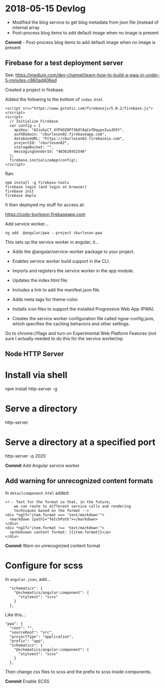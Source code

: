 # 2018-05-15 Devlog

- Modified the blog service to get blog metadata from json file (instead of internal array
- Post-process blog items to add default image when no image is present

**Commit** - Post-process blog items to add default image when no image is present

## Firebase for a test deployment server

See: https://medium.com/dev-channel/learn-how-to-build-a-pwa-in-under-5-minutes-c860ad406ed

Created a project in firebase.

Added the following to the bottom of `index.html`

```
<script src="https://www.gstatic.com/firebasejs/5.0.2/firebase.js"></script>
<script>
  // Initialize Firebase
  var config = {
    apiKey: "AIzaSyC7_4YPkDZ6Pf3bOl8qCofDqypxIuaJD5Y",
    authDomain: "cburleson02.firebaseapp.com",
    databaseURL: "https://cburleson02.firebaseio.com",
    projectId: "cburleson02",
    storageBucket: "",
    messagingSenderId: "403628452540"
  };
  firebase.initializeApp(config);
</script>
```

Ran:

```
npm install -g firebase-tools
firebase login (and login at browser)
firebase init
firebase deplo
```

It then deployed my stuff for access at:

https://cody-burleson.firebaseapp.com

Add service worker...

`ng add  @angular/pwa --project cburleson-pwa`

This sets up the service worker in angular; it...

- Adds the @angular/service-worker package to your project.
- Enables service worker build support in the CLI.
- Imports and registers the service worker in the app module.
- Updates the index.html file:

- Includes a link to add the manifest.json file.
- Adds meta tags for theme-color.
- Installs icon files to support the installed Progressive Web App (PWA).
- Creates the service worker configuration file called ngsw-config.json, which specifies the caching behaviors and other settings.

Go to chrome://flags and turn on Experimental Web Platform Features
(not sure I actually needed to do this for the service worker)np

## Node HTTP Server

# Install via shell
npm install http-server -g

# Serve a directory
http-server

# Serve a directory at a specified port
http-server -p 2020

**Commit** Add Angular service worker

## Add warning for unrecognized content formats

In `detailcomponent.html` added:

```
<!-- Test for the format so that, in the future,
    we can route to different service calls and rendering
    techniques based on the format -->
<div *ngIf="item.format === 'text/markdown'">
  <markdown [path]="fetchPath"></markdown>
</div>
<div *ngIf="item.format !== 'text/markdown'">
  <p>Unknown content format: {{item.format}}</p>
</div>
```

**Commit** Warn on unrecognized content format

# Configure for scss

In `angular.json`, add...

```
  "schematics": {
    "@schematics/angular:component": {
      "styleext": "scss"
    }
  },
```

Like this...

```
"pwa": {
  "root": "",
  "sourceRoot": "src",
  "projectType": "application",
  "prefix": "app",
  "schematics": {
    "@schematics/angular:component": {
      "styleext": "scss"
    }
  },
```

Then change css files to scss and the prefix to scss inside components.

**Commit** Enable SCSS


